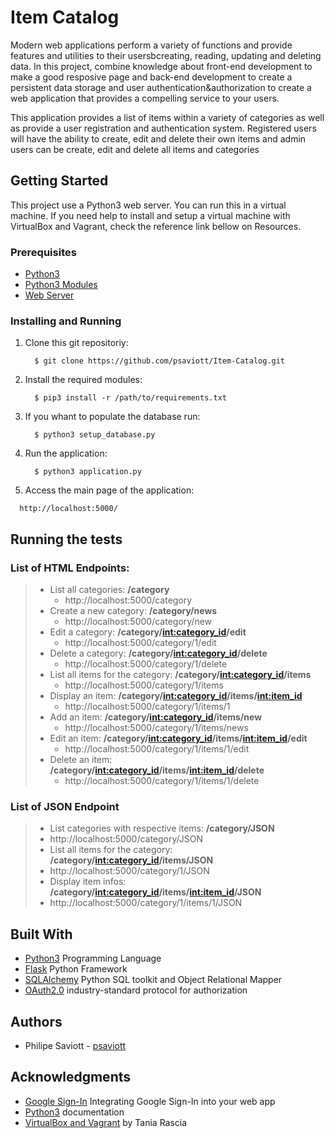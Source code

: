 # Item Catalog

Modern web applications perform a variety of functions and provide features and utilities to their usersbcreating, reading, updating and deleting data. In this project, combine knowledge about front-end development to make a good resposive page and back-end development to create a persistent data storage and user authentication&authorization to create a web application that provides a compelling service to your users.

This application provides a list of items within a variety of categories as well as provide a user registration and authentication system.
Registered users will have the ability to create, edit and delete their own items and admin users can be create, edit and delete all items and categories

## Getting Started
This project use a Python3 web server. You can run this in a virtual machine. If you need help to install and setup a virtual machine with VirtualBox and Vagrant, check the reference link bellow on Resources.

### Prerequisites
* [Python3](https://www.python.org/ "Python Homepage")
* [Python3 Modules](requirements.txt "Requisites for python3")
* [Web Server](https://en.wikipedia.org/wiki/Web_server/ "Wikipedia article about Web Servers")

### Installing and Running
1. Clone this git repositoriy:
    ```
      $ git clone https://github.com/psaviott/Item-Catalog.git
    ```

2. Install the required modules:
    ```python3
      $ pip3 install -r /path/to/requirements.txt
    ```

3. If you whant to populate the database run:
    ```python3
      $ python3 setup_database.py
    ```

4. Run the application:
    ```python3
      $ python3 application.py
    ```

5. Access the main page of the application:
```
  http://localhost:5000/
```

## Running the tests


### List of HTML Endpoints:

> * List all categories: **/category**
>   * http://localhost:5000/category
> * Create a new category: **/category/news**
>   * http://localhost:5000/category/new
> * Edit a category: **/category/<int:category_id>/edit**
>   * http://localhost:5000/category/1/edit
> * Delete a category: **/category/<int:category_id>/delete**
>   * http://localhost:5000/category/1/delete
> * List all items for the category:
> **/category/<int:category_id>/items**
>   * http://localhost:5000/category/1/items
> * Display an item:
> **/category/<int:category_id>/items/<int:item_id>**
>   * http://localhost:5000/category/1/items/1
> * Add an item: **/category/<int:category_id>/items/new**
>   * http://localhost:5000/category/1/items/news
> * Edit an item:
> **/category/<int:category_id>/items/<int:item_id>/edit**
>   * http://localhost:5000/category/1/items/1/edit
> * Delete an item:
> **/category/<int:category_id>/items/<int:item_id>/delete**
>   * http://localhost:5000/category/1/items/1/delete

### List of JSON Endpoint

> * List categories with respective items: **/category/JSON**
>  * http://localhost:5000/category/JSON
> * List all items for the category: **/category/<int:category_id>/items/JSON**
>  * http://localhost:5000/category/1/JSON
> * Display item infos: **/category/<int:category_id>/items/<int:item_id>/JSON**
>  * http://localhost:5000/category/1/items/1/JSON

## Built With

* [Python3](https://docs.python.org/ "Python3 documentation") Programming Language
* [Flask](http://flask.pocoo.org/ "Flask homepage") Python Framework
* [SQLAlchemy](https://www.sqlalchemy.org/ "SQLAlchemy homepage") Python SQL toolkit and Object Relational Mapper
* [OAuth2.0](https://oauth.net/2/ "OAuth2.0 homepage") industry-standard protocol for authorization

## Authors

* Philipe Saviott - [psaviott](https://github.com/psaviott)

## Acknowledgments
* [Google Sign-In](https://developers.google.com/identity/sign-in/web/sign-in "PostgreSQL documentation") Integrating Google Sign-In into your web app
* [Python3](https://docs.python.org/3.6/index.html "Python3 documentation") documentation
* [VirtualBox and Vagrant](https://www.taniarascia.com/what-are-vagrant-and-virtualbox-and-how-do-i-use-them/ "How to use Vagrant and VirtualBox") by Tania Rascia
